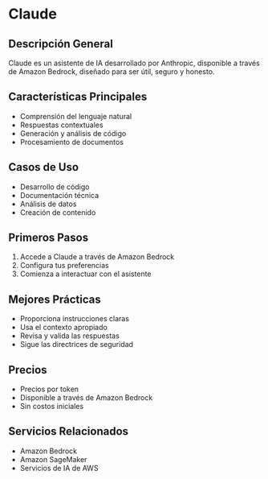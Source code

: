 # Claude

## Descripción General
Claude es un asistente de IA desarrollado por Anthropic, disponible a través de Amazon Bedrock, diseñado para ser útil, seguro y honesto.

## Características Principales
- Comprensión del lenguaje natural
- Respuestas contextuales
- Generación y análisis de código
- Procesamiento de documentos

## Casos de Uso
- Desarrollo de código
- Documentación técnica
- Análisis de datos
- Creación de contenido

## Primeros Pasos
1. Accede a Claude a través de Amazon Bedrock
2. Configura tus preferencias
3. Comienza a interactuar con el asistente

## Mejores Prácticas
- Proporciona instrucciones claras
- Usa el contexto apropiado
- Revisa y valida las respuestas
- Sigue las directrices de seguridad

## Precios
- Precios por token
- Disponible a través de Amazon Bedrock
- Sin costos iniciales

## Servicios Relacionados
- Amazon Bedrock
- Amazon SageMaker
- Servicios de IA de AWS 